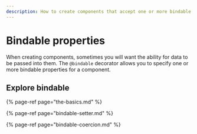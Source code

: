 ```yaml
---
description: How to create components that accept one or more bindable properties
---
```


# Bindable properties

When creating components, sometimes you will want the ability for data to be passed into them. The `@bindable` decorator allows you to specify one or more bindable properties for a component.

## Explore bindable

{% page-ref page="the-basics.md" %}

{% page-ref page="bindable-setter.md" %}

{% page-ref page="bindable-coercion.md" %}







